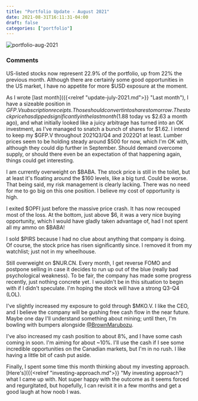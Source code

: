 ```yaml
---
title: "Portfolio Update - August 2021"
date: 2021-08-31T16:11:31-04:00
draft: false
categories: ["portfolio"]
---
```


![portfolio-aug-2021](/images/portfolio-aug-2021.png)

### Comments

US-listed stocks now represent 22.9% of the portfolio, up from 22% the previous month. Although there are certainly some good opportunities in the US market, I have no appetite for more $USD exposure at the moment.

As I wrote [last month]({{<relref "update-july-2021.md">}} "Last month"), I have a sizeable position in $GFP.V subscription receipts. Those should convert into shares tomorrow. The stock price has dipped significantly in the last month ($1.88 today vs $2.63 a month ago), and what initially looked like a juicy arbitrage has turned into an OK investment, as I've managed to snatch a bunch of shares for $1.62. I intend to keep my $GFP.V throughout 2021Q3/Q4 and 2022Q1 at least. Lumber prices seem to be holding steady around $500 for now, which I'm OK with, although they could dip further in September. Should demand overcome supply, or should there even be an expectation of that happening again, things could get interesting.

I am currently overweight on $BABA. The stock price is still in the toilet, but at least it's floating around the $160 levels, like a big turd. Could be worse. That being said, my risk management is clearly lacking. There was no need for me to go big on this one position. I believe my cost of opportunity is high. 

I exited $OPFI just before the massive price crash. It has now recouped most of the loss. At the bottom, just above $6, it was a very nice buying opportunity, which I would have gladly taken advantage of, had I not spent all my ammo on $BABA!

I sold $PIRS because I had no clue about anything that company is doing. Of course, the stock price has risen significantly since. I removed it from my watchlist; just not in my wheelhouse.

Still overweight on $NUR.CN. Every month, I get reverse FOMO and postpone selling in case it decides to run up out of the blue (really bad psychological weakness). To be fair, the company has made some progress recently, just nothing concrete yet. I wouldn't be in this situation to begin with if I didn't speculate. I'm hoping the stock will have a strong Q3-Q4 (LOL).

I've slightly increased my exposure to gold through $MKO.V. I like the CEO, and I believe the company will be gushing free cash flow in the near future. Maybe one day I'll understand something about mining; until then, I'm bowling with bumpers alongside [@BrownMarubozu](https://twitter.com/BrownMarubozu). 

I've also increased my cash position to about 8%, and I have some cash coming in soon. I'm aiming for about ~10%. I'll use the cash if I see some incredible opportunities on the Canadian markets, but I'm in no rush. I like having a little bit of cash put aside.

Finally, I spent some time this month thinking about my investing approach. [Here's]({{<relref "investing-approach.md">}} "My investing approach") what I came up with. Not super happy with the outcome as it seems forced and regurgitated, but hopefully, I can revisit it in a few months and get a good laugh at how noob I was.